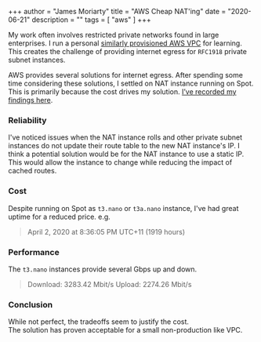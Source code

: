 +++
author = "James Moriarty"
title = "AWS Cheap NAT'ing"
date = "2020-06-21"
description = ""
tags = [
  "aws"
]
+++

My work often involves restricted private networks found in large enterprises. I run a personal [similarly provisioned AWS VPC](https://github.com/jamesmoriarty/cfn-vpc) for learning. This creates the challenge of providing internet egress for `RFC1918` private subnet instances.

AWS provides several solutions for internet egress. After spending some time considering these solutions, I settled on NAT instance running on Spot. This is primarily because the cost drives my solution. [I’ve recorded my findings here](https://github.com/jamesmoriarty/cfn-cheapest-nat).

### Reliability

I've noticed issues when the NAT instance rolls and other private subnet instances do not update their route table to the new NAT instance's IP. I think a potential solution would be for the NAT instance to use a static IP. This would allow the instance to change while reducing the impact of cached routes.

### Cost

Despite running on Spot as `t3.nano` or `t3a.nano` instance, I've had great uptime for a reduced price. e.g.

> April 2, 2020 at 8:36:05 PM UTC+11 (1919 hours)

### Performance

The `t3.nano` instances provide several Gbps up and down.

> Download: 3283.42 Mbit/s
> Upload: 2274.26 Mbit/s

### Conclusion

While not perfect, the tradeoffs seem to justify the cost. The solution has proven acceptable for a small non-production like VPC.